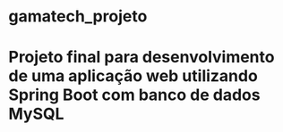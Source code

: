 # gamatech_projeto
# Projeto final para desenvolvimento de uma aplicação web utilizando Spring Boot com banco de dados MySQL
